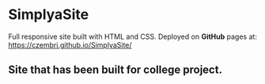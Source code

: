 # SimplyaSite

Full responsive site built with HTML and CSS.
Deployed on <b>GitHub</b> pages at: https://czembri.github.io/SimplyaSite/

## Site that has been built for college project.
